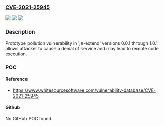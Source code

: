 ### [CVE-2021-25945](https://cve.mitre.org/cgi-bin/cvename.cgi?name=CVE-2021-25945)
![](https://img.shields.io/static/v1?label=Product&message=js-extend&color=blue)
![](https://img.shields.io/static/v1?label=Version&message=n%2Fa&color=blue)
![](https://img.shields.io/static/v1?label=Vulnerability&message=Prototype%20Pollution&color=brighgreen)

### Description

Prototype pollution vulnerability in 'js-extend' versions 0.0.1 through 1.0.1 allows attacker to cause a denial of service and may lead to remote code execution.

### POC

#### Reference
- https://www.whitesourcesoftware.com/vulnerability-database/CVE-2021-25945

#### Github
No GitHub POC found.

